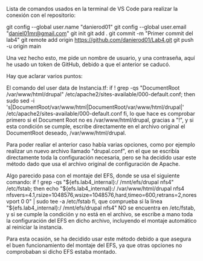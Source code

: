 Lista de comandos usados en la terminal de VS Code para realizar la conexión con el repositorio:

git config --global user.name "danierod01"
git config --global user.email "daniel01mr@gmail.com"
git init
git add .
git commit -m "Primer commit del lab4"
git remote add origin https://github.com/danierod01/Lab4.git
git push -u origin main

Una vez hecho esto, me pide un nombre de usuario, y una contraseña, aquí he usado un token de GitHub, debido a que el anterior se caducó.

Hay que aclarar varios puntos:

El comando del user data de Instancia.tf: if ! grep -qs "DocumentRoot /var/www/html/drupal" /etc/apache2/sites-available/000-default.conf; then sudo sed -i 's|DocumentRoot/var/www/html|DocumentRoot/var/www/html/drupal|' /etc/apache2/sites-available/000-default.conf fi, lo que hace es comprobar primero si el Document Root no es /var/www/html/drupal, gracias a "!", y si esta condición se cumple, escribe directamente en el archivo original el DocumentRoot deseado, /var/www/html/drupal.

Para poder realiar el anterior caso había varias opciones, como por ejemplo realizar un nuevo archivo llamado "drupal.conf", en el que se escribía directamente toda la configuración necesaria, pero se ha decidido usar este método dado que usa el archivo original de configuración de Apache.

Algo parecido pasa con el montaje del EFS, donde se usa el siguiente comando: if ! grep -qs "${efs.lab4_internal}:/ /mnt/efs/drupal nfs4" /etc/fstab; then echo "${efs.lab4_internal}:/ /var/www/html/drupal nfs4 nfsvers=4.1,rsize=1048576,wsize=1048576,hard,timeo=600,retrans=2,noresvport 0 0" | sudo tee -a /etc/fstab fi, que comprueba si la línea "${efs.lab4_internal}:/ /mnt/efs/drupal nfs4" NO se encuentra en /etc/fstab, y si se cumple la condición y no está en el archivo, se escribe a mano toda la configuración del EFS en dicho archivo, incluyendo el montaje automático al reiniciar la instancia.

Para esta ocasión, se ha decidido usar este método debido a que asegura el buen funcionamiento del montaje del EFS, ya que otras opciones no comprobaban si dicho EFS estaba montado.
